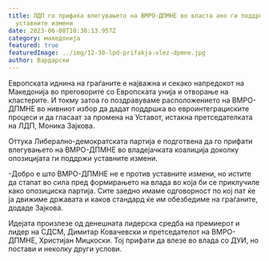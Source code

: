 ```yaml
---
title: ЛДП го прифаќа влегувањето на ВМРО-ДПМНЕ во власта ако ги поддржат
  уставните измени
date: 2023-06-08T10:30:13.957Z
category: македонија
featured: true
featuredImage: ../img/12-30-lpd-prifakja-vlez-dpmne.jpg
author: Вардарски
---
```

<!--StartFragment-->

Европската иднина на граѓаните е најважна и секако напредокот на Македонија во преговорите со Европската унија и отворање на кластерите. И токму затоа го поздравуваме расположението на ВМРО-ДПМНЕ во нивниот избор да дадат поддршка во евроинтеграциските процеси и да гласаат за промена на Уставот, истакна претседателката на ЛДП, Моника Зајкова.

Оттука Либерално-демократската партија е подготвена да го прифати влегувањето на ВМРО-ДПМНЕ во владејачката коалиција доколку опозицијата ги поддржи уставните измени.

\-Добро е што ВМРО-ДПМНЕ не е против уставните измени, но истите да стапат во сила пред формирањето на влада во која би се приклучиле како опозициска партија. Сите заедно имаме одговорност по кој пат ќе ја движиме државата и каков стандард ќе им обезбедиме на граѓаните, додаде Зајкова.

Идејата произлезе од денешната лидерска средба на премиерот и лидер на СДСМ, Димитар Ковачевски и претседателот на ВМРО-ДПМНЕ, Христијан Мицкоски. Тој прифати да влезе во влада со ДУИ, но постави и неколку други услови.

<!--EndFragment-->
